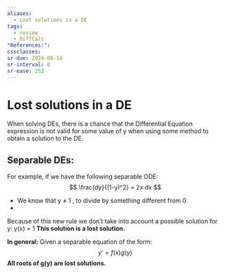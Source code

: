 ```yaml
---
aliases:
  - Lost solutions in a DE
tags:
  - review
  - DiffCalc
"References:": 
cssclasses:
sr-due: 2024-06-14
sr-interval: 8
sr-ease: 252
---
```

# Lost solutions in a DE
When solving DEs, there is a chance that the Differential Equation expression is not valid for some value of y when using some method to obtain a solution to the DE.

## Separable DEs:

For example, if we have the following separable ODE: 
$$
\frac{dy}{(1-y)^2} = 2x dx
$$
+ We know that y ≠ 1 , to divide by something different from 0.
+ 
Because of this new rule we don’t take into account a possible solution for y: y(x) = 1
**This solution is a lost solution.** 

**In general:** 
Given a separable equation of the form:
$$
y' =  f(x)g(y)
$$
**All roots of g(y) are lost solutions.**
